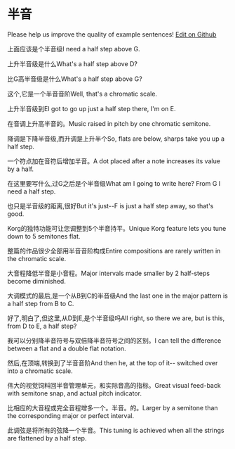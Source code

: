 # 半音

Please help us improve the quality of example sentences! [Edit on Github](https://github.com/jiyushe/jiyu-example-sentence-source/blob/main/chinese/banyin_1.md)

<p><span class="chinese">上面应该是个半音级</span><span class="english">I need a half step above G.</span></p>

<p><span class="chinese">上升半音级是什么</span><span class="english">What's a half step above D?</span></p>

<p><span class="chinese">比G高半音级是什么</span><span class="english">What's a half step above G?</span></p>

<p><span class="chinese">这个,它是一个半音音阶</span><span class="english">Well, that's a chromatic scale.</span></p>

<p><span class="chinese">上升半音级到E</span><span class="english">I got to go up just a half step there, I'm on E.</span></p>

<p><span class="chinese">在音调上升高半音的。</span><span class="english">Music raised in pitch by one chromatic semitone.</span></p>

<p><span class="chinese">降调是下降半音级,而升调是上升半个</span><span class="english">So, flats are below, sharps take you up a half step.</span></p>

<p><span class="chinese">一个符点加在音符后增加半音。</span><span class="english">A dot placed after a note increases its value by a half.</span></p>

<p><span class="chinese">在这里要写什么,过G之后是个半音级</span><span class="english">What am I going to write here? From G I need a half step.</span></p>

<p><span class="chinese">也只是半音级的距离,很好</span><span class="english">But it's just--F is just a half step away, so that's good.</span></p>

<p><span class="chinese">Korg的独特功能可让您调整到5个半音持平。</span><span class="english">Unique Korg feature lets you tune down to 5 semitones flat.</span></p>

<p><span class="chinese">整篇的作品很少全部用半音音阶构成</span><span class="english">Entire compositions are rarely written in the chromatic scale.</span></p>

<p><span class="chinese">大音程降低半音是小音程。</span><span class="english">Major intervals made smaller by 2 half-steps become diminished.</span></p>

<p><span class="chinese">大调模式的最后,是一个从B到C的半音级</span><span class="english">And the last one in the major pattern is a half step from B to C.</span></p>

<p><span class="chinese">好了,明白了,但这里,从D到E,是个半音级吗</span><span class="english">All right, so there we are, but is this, from D to E, a half step?</span></p>

<p><span class="chinese">我可以分别降半音符号与双倍降半音符号之间的区别。</span><span class="english">I can tell the difference between a flat and a double flat notation.</span></p>

<p><span class="chinese">然后,在顶端,转换到了半音音阶</span><span class="english">And then he, at the top of it-- switched over into a chromatic scale.</span></p>

<p><span class="chinese">伟大的视觉饲料回半音管理单元，和实际音高的指标。</span><span class="english">Great visual feed-back with semitone snap, and actual pitch indicator.</span></p>

<p><span class="chinese">比相应的大音程或完全音程增多一个。半音。的。</span><span class="english">Larger by a semitone than the corresponding major or perfect interval.</span></p>

<p><span class="chinese">此调弦是将所有的弦降一个半音。</span><span class="english">This tuning is achieved when all the strings are flattened by a half step.</span></p>

